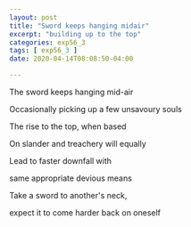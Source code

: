```yaml
---
layout: post
title: "Sword keeps hanging midair"
excerpt: "building up to the top"
categories: exp56_3
tags: [ exp56_3 ]
date: 2020-04-14T08:08:50-04:00

---
```


The sword keeps hanging mid-air

Occasionally picking up a few unsavoury souls

The rise to the top, when based

On slander and treachery will equally

Lead to faster downfall with

same appropriate devious means

Take a sword to another's neck,

expect it to come harder back on oneself
